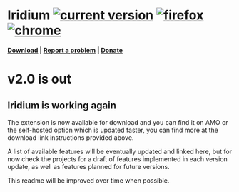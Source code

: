 # Iridium [![current version](https://img.shields.io/github/release/ParticleCore/Iridium/all.svg)](https://github.com/ParticleCore/Iridium/releases/latest) [![firefox](https://img.shields.io/amo/users/particle-iridium?logo=firefoxbrowser&logoColor=white&label=%20)](https://addons.mozilla.org/firefox/addon/particle-iridium/) [![chrome](https://img.shields.io/chrome-web-store/users/gbjmgndncjkjfcnpfhgidhbgokofegbl?logo=googlechrome&logoColor=white&label=%20)](https://chromewebstore.google.com/detail/gbjmgndncjkjfcnpfhgidhbgokofegbl)

**[Download](https://github.com/ParticleCore/Iridium/wiki/Download) | [Report a problem](https://github.com/ParticleCore/Iridium/wiki/Report-a-bug) | [Donate](https://github.com/ParticleCore/Iridium/wiki/Donate)**

# v2.0 is out

## Iridium is working again
The extension is now available for download and you can find it on AMO or the self-hosted option which is updated faster, you can find more at the download link instructions provided above.

A list of available features will be eventually updated and linked here, but for now check the projects for a draft of features implemented in each version update, as well as features planned for future versions.

This readme will be improved over time when possible.
